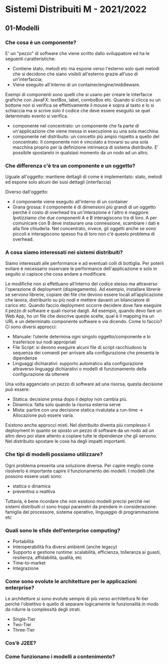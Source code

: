 # Sistemi Distribuiti M - 2021/2022

## 01-Modelli

### Che cosa è un componente?
E' un "pezzo" di software che viene scritto dallo sviluppatore ed ha le seguenti caratteristiche:
- Contiene stato, metodi etc ma espone verso l'esterno solo quei metodi che si decidono che siano visibili all'esterno grazie all'uso di un'interfaccia;
- Viene eseguito all'interno di un container/engine/middleware.

Esempi di componenti sono quelli che si usano per creare le interfacce grafiche con JavaFX: textBox, label, comboBox etc. Quando si clicca su un bottone non si verifica se effettivamente il mouse è sopra al tasto e lo si schiaccia ma si scrive solo il codice che deve essere eseguito se quel determinato evento si verifica.

- componente nel concentrato: un componente che fa parte di un'applicazione che viene messa in esecuzione su una sola macchina.
- componente nel distribuito: un concetto più ampio rispetto a quello del concentrato. Il componente non è vincolato a trovarsi su una sola macchina proprio per la definizione intrinseca di sistema distribuito. E' possibile spostarelo in qualsiasi momento da un nodo ad un altro.

### Che differenza c'è tra un componente e un oggetto?
Uguale all'oggetto:
mantiene dettagli di come è implementato: stato, metodi ed espone solo alcuni dei suoi dettagli (interfaccia)

Diverso dall'oggetto:
- il componente viene eseguito all'interno di un container
- Grana grossa: il componente è di dimensioni più grandi di un oggetto perchè il costo di overhead tra un'interazione e l'altro è maggiore. Ipotizziamo che due componenti A e B interagiscono tra di loro. A per comunicare con B deve instaurare una connessione, scambiare i dati e alla fine chiuderla. Nel concentrato, invece, gli oggetti anche se sono piccoli e interagiscono spesso fra di loro non c'è questo problema di overhead.

### A cosa siamo interessati nei sistemi distribuiti?
Siamo interessati alle performance e ad eventuali colli di bottiglia. Per poterli evitare è necessario osservare le performance dell'applicazione e solo in seguito si capisce che cosa andare a modificare.

Le modifiche non si effettuano all’interno del codice stesso ma attraverso l'operazione di deployment (dispiegamento). Ad esempio, installare librerie se servono librerie, copiare dei file che devono essere locali all’applicazione che lavora, distribuirlo su più nodi e mettere davanti un bilanciatore di carico etc.
Quando faccio deployment occorre decidere dove fare eseguire il pezzo di software e quali risorse dargli. Ad esempio, quando devo fare un Web App, ho un file che descrive queste scelte, qual è il mapping tra un URL e un determinato componente software e via dicendo. Come lo faccio? Ci sono diversi approcci:
- Manuale: l’utente determina ogni singolo oggetto/componente e lo trasferisce sui nodi appropriati
- File Script: si devono eseguire alcuni file di script racchiudono la sequenza dei comandi per arrivare alla configurazione che presenta le dipendenze
- Linguaggi dichiarativi: supporto automatico alla configurazione attraverso linguaggi dichiarativi o modelli di funzionamento della configurazione da ottenere

Una volta agganciato un pezzo di software ad una risorsa, questa decisione può essere:
- Statica: decisione presa dopo il deploy non cambia più.
- Dinamica: fatta solo quando la risorsa esterna serve
- Mista: partire con una decisione statica rivalutata a run-time -> Allocazione può essere varia.

Esistono anche approcci misti.
Nel distribuito diventa più complesso il deployment in quanto se sposto un pezzo di software da un nodo ad un altro devo poi stare attento a copiare tutte le dipendenze che gli servono. Nel distribuito spostare le cose ha degli impatti importanti.

### Che tipi di modelli possiamo utilizzare?
Ogni problema presenta una soluzione diversa. Per capire meglio come risolverlo è importante capire il funzionamento dei modelli.
I modelli che possono essere usati sono:
- statica o dinamica
- preventiva o reattiva

Tuttavia, è bene ricordare che non esistono modelli precisi perchè nei sistemi distribuiti ci sono troppi parametri da prendere in considerazione: famiglia del processore, sistema operativo, linguaggio di programmazione etc

### Quali sono le sfide dell’enterprise computing?
- Portabilità
- Interoperabilità fra diversi ambienti (anche legacy)
- Supporto e gestione runtime: scalabilità, efficienza, tolleranza ai guasti, resilienza, affidabilità, qualità, etc
- Time-to-market
- Integrazione

### Come sono evolute le architetture per le applicazioni enterprise?
Le architetture si sono evolute sempre di più verso architettura N-tier perchè l'obiettivo è quello di separare logicamente le funzionalità in modo da ridurre la complessità degli strati.
- Single-Tier
- Two-Tier
- Three-Tier

### Cos’è J2EE?

### Come funzionano i modelli a contenimento?
